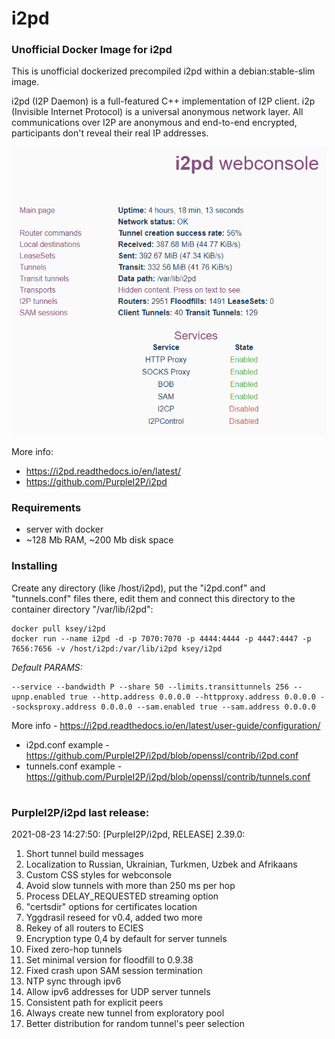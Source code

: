 # i2pd
### Unofficial Docker Image for i2pd
This is unofficial dockerized precompiled i2pd within a debian:stable-slim image.

i2pd (I2P Daemon) is a full-featured C++ implementation of I2P client. i2p (Invisible Internet Protocol) is a universal anonymous network layer. All communications over I2P are anonymous and end-to-end encrypted, participants don't reveal their real IP addresses.

![i2pd](https://raw.githubusercontent.com/MrKsey/i2pd/master/i2pd.PNG)

More info:
- https://i2pd.readthedocs.io/en/latest/
- https://github.com/PurpleI2P/i2pd

### Requirements

* server with docker
* ~128 Mb RAM, ~200 Mb disk space 

### Installing

Create any directory (like /host/i2pd), put the "i2pd.conf" and "tunnels.conf" files there, edit them and connect this directory to the container directory "/var/lib/i2pd":
```
docker pull ksey/i2pd
docker run --name i2pd -d -p 7070:7070 -p 4444:4444 -p 4447:4447 -p 7656:7656 -v /host/i2pd:/var/lib/i2pd ksey/i2pd
```

*Default PARAMS:*
```
--service --bandwidth P --share 50 --limits.transittunnels 256 --upnp.enabled true --http.address 0.0.0.0 --httpproxy.address 0.0.0.0 --socksproxy.address 0.0.0.0 --sam.enabled true --sam.address 0.0.0.0
```
More info - https://i2pd.readthedocs.io/en/latest/user-guide/configuration/

* i2pd.conf example - https://github.com/PurpleI2P/i2pd/blob/openssl/contrib/i2pd.conf 
* tunnels.conf example - https://github.com/PurpleI2P/i2pd/blob/openssl/contrib/tunnels.conf
# #
### PurpleI2P/i2pd last release:
2021-08-23 14:27:50: [PurpleI2P/i2pd, RELEASE] 2.39.0:

1. Short tunnel build messages
2. Localization to Russian, Ukrainian, Turkmen, Uzbek and Afrikaans
3. Custom CSS styles for webconsole
4. Avoid slow tunnels with more than 250 ms per hop
5. Process DELAY_REQUESTED streaming option
6. "certsdir" options for certificates location
7. Yggdrasil reseed for v0.4, added two more
8. Rekey of all routers to ECIES
9. Encryption type 0,4 by default for server tunnels
10.  Fixed zero-hop tunnels
11.  Set minimal version for floodfill to 0.9.38
12. Fixed crash upon SAM session termination
13.  NTP sync through ipv6
14.  Allow ipv6 addresses for UDP server tunnels
15.  Consistent path for explicit peers
16.  Always create new tunnel from exploratory pool
17.  Better distribution for random tunnel's peer selection
